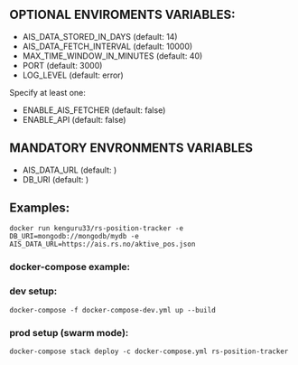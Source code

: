 ## OPTIONAL ENVIROMENTS VARIABLES:

* AIS_DATA_STORED_IN_DAYS (default: 14)
* AIS_DATA_FETCH_INTERVAL (default: 10000)
* MAX_TIME_WINDOW_IN_MINUTES (default: 40)
* PORT (default: 3000)
* LOG_LEVEL (default: error)

Specify at least one:

* ENABLE_AIS_FETCHER (default: false)
* ENABLE_API (default: false)

## MANDATORY ENVRONMENTS VARIABLES

* AIS_DATA_URL (default: <not set>)
* DB_URI (default: <not set>)

## Examples:

```
docker run kenguru33/rs-position-tracker -e DB_URI=mongodb://mongodb/mydb -e AIS_DATA_URL=https://ais.rs.no/aktive_pos.json
```

### docker-compose example:

### dev setup:

```
docker-compose -f docker-compose-dev.yml up --build
```

### prod setup (swarm mode):

```
docker-compose stack deploy -c docker-compose.yml rs-position-tracker
```
